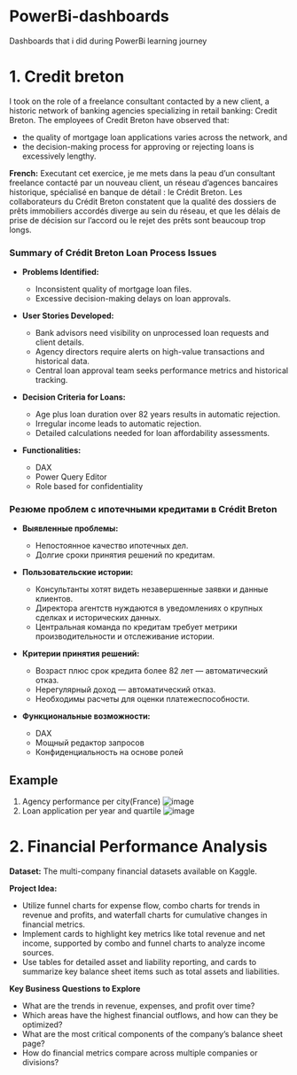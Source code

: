 # PowerBi-dashboards
Dashboards that i did during PowerBi learning journey

# 1. Credit breton

I took on the role of a freelance consultant contacted by a new client, a historic network of banking agencies specializing in retail banking: Credit Breton. The employees of Credit Breton have observed that:
- the quality of mortgage loan applications varies across the network, and
- the decision-making process for approving or rejecting loans is excessively lengthy.

<b>French:</b>
Executant cet exercice, je me mets dans la peau d’un consultant freelance contacté par un nouveau client, un réseau d’agences bancaires historique, spécialisé en banque de détail : le Crédit Breton. Les collaborateurs du Crédit Breton constatent que la qualité des dossiers de prêts immobiliers accordés diverge au sein du réseau, et que les délais de prise de décision sur l’accord ou le rejet des prêts sont beaucoup trop longs.

### Summary of Crédit Breton Loan Process Issues

- **Problems Identified:**
  - Inconsistent quality of mortgage loan files.
  - Excessive decision-making delays on loan approvals.

- **User Stories Developed:**
  - Bank advisors need visibility on unprocessed loan requests and client details.
  - Agency directors require alerts on high-value transactions and historical data.
  - Central loan approval team seeks performance metrics and historical tracking.

- **Decision Criteria for Loans:**
  - Age plus loan duration over 82 years results in automatic rejection.
  - Irregular income leads to automatic rejection.
  - Detailed calculations needed for loan affordability assessments.

- **Functionalities:**
  - DAX
  - Power Query Editor
  - Role based for confidentiality
    
### Резюме проблем с ипотечными кредитами в Crédit Breton

- **Выявленные проблемы:**
  - Непостоянное качество ипотечных дел.
  - Долгие сроки принятия решений по кредитам.

- **Пользовательские истории:**
  - Консультанты хотят видеть незавершенные заявки и данные клиентов.
  - Директора агентств нуждаются в уведомлениях о крупных сделках и исторических данных.
  - Центральная команда по кредитам требует метрики производительности и отслеживание истории.

- **Критерии принятия решений:**
  - Возраст плюс срок кредита более 82 лет — автоматический отказ.
  - Нерегулярный доход — автоматический отказ.
  - Необходимы расчеты для оценки платежеспособности.
 
- **Функциональные возможности:**
  - DAX
  - Мощный редактор запросов
  - Конфиденциальность на основе ролей
 
## Example

1. Agency performance per city(France)
![image](https://github.com/user-attachments/assets/bc2700ca-1d58-48d8-8e1f-4dfdaf8c5de1)
2. Loan application per year and quartile
![image](https://github.com/user-attachments/assets/ec7691e5-7ee2-4881-94ff-0f5ba89b7292)
 
# 2. Financial Performance Analysis

**Dataset:** The multi-company financial datasets available on Kaggle. 

**Project Idea:**

- Utilize funnel charts for expense flow, combo charts for trends in revenue and profits, and waterfall charts for cumulative changes in financial metrics.
- Implement cards to highlight key metrics like total revenue and net income, supported by combo and funnel charts to analyze income sources.
- Use tables for detailed asset and liability reporting, and cards to summarize key balance sheet items such as total assets and liabilities.

**Key Business Questions to Explore**

- What are the trends in revenue, expenses, and profit over time?
- Which areas have the highest financial outflows, and how can they be optimized?
- What are the most critical components of the company’s balance sheet page?
- How do financial metrics compare across multiple companies or divisions?

